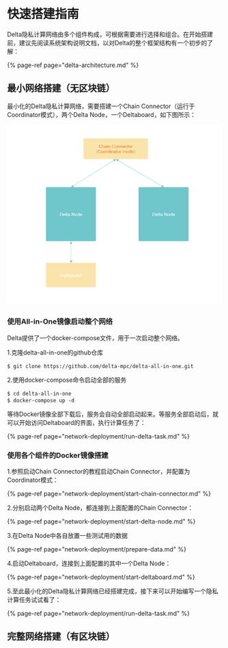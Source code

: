 # 快速搭建指南

Delta隐私计算网络由多个组件构成，可根据需要进行选择和组合。在开始搭建前，建议先阅读系统架构说明文档，以对Delta的整个框架结构有一个初步的了解：

{% page-ref page="delta-architecture.md" %}

## 最小网络搭建（无区块链）

最小化的Delta隐私计算网络，需要搭建一个Chain Connector（运行于Coordinator模式），两个Delta Node，一个Deltaboard，如下图所示：

![&#x6700;&#x5C0F;Delta&#x9690;&#x79C1;&#x8BA1;&#x7B97;&#x7F51;&#x7EDC;&#xFF08;&#x65E0;&#x533A;&#x5757;&#x94FE;&#xFF09;](.gitbook/assets/88fbc43f76d794b066889a7cac4d4f4.png)

### 使用All-in-One镜像启动整个网络

Delta提供了一个docker-compose文件，用于一次启动整个网络。

1.克隆delta-all-in-one的github仓库

```text
$ git clone https://github.com/delta-mpc/delta-all-in-one.git
```

2.使用docker-compose命令启动全部的服务

```text
$ cd delta-all-in-one
$ docker-compose up -d
```

等待Docker镜像全部下载后，服务会自动全部启动起来。等服务全部启动后，就可以开始访问Deltaboard的界面，执行计算任务了：

{% page-ref page="network-deployment/run-delta-task.md" %}

### 使用各个组件的Docker镜像搭建

1.参照启动Chain Connector的教程启动Chain Connector，并配置为Coordinator模式：

{% page-ref page="network-deployment/start-chain-connector.md" %}

2.分别启动两个Delta Node，都连接到上面配置的Chain Connector：

{% page-ref page="network-deployment/start-delta-node.md" %}

3.在Delta Node中各自放置一些测试用的数据

{% page-ref page="network-deployment/prepare-data.md" %}

4.启动Deltaboard，连接到上面配置的其中一个Delta Node：

{% page-ref page="network-deployment/start-deltaboard.md" %}

5.至此最小化的Delta隐私计算网络已经搭建完成，接下来可以开始编写一个隐私计算任务试试看了：

{% page-ref page="network-deployment/run-delta-task.md" %}

## 完整网络搭建（有区块链）

